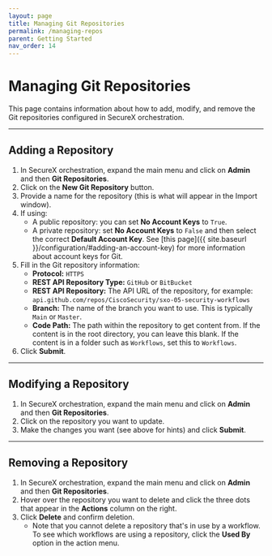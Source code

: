 ```yaml
---
layout: page
title: Managing Git Repositories
permalink: /managing-repos
parent: Getting Started
nav_order: 14
---
```


# Managing Git Repositories
This page contains information about how to add, modify, and remove the Git repositories configured in SecureX orchestration.

---

## Adding a Repository
1. In SecureX orchestration, expand the main menu and click on **Admin** and then **Git Repositories**.
1. Click on the **New Git Repository** button.
1. Provide a name for the repository (this is what will appear in the Import window).
1. If using:
	* A public repository: you can set **No Account Keys** to `True`.
	* A private repository: set **No Account Keys** to `False` and then select the correct **Default Account Key**. See [this page]({{ site.baseurl }}/configuration/#adding-an-account-key) for more information about account keys for Git.
1. Fill in the Git repository information:
	* **Protocol:** `HTTPS`
	* **REST API Repository Type:** `GitHub` or `BitBucket`
	* **REST API Repository:** The API URL of the repository, for example: `api.github.com/repos/CiscoSecurity/sxo-05-security-workflows`
	* **Branch:** The name of the branch you want to use. This is typically `Main` or `Master`.
	* **Code Path:** The path within the repository to get content from. If the content is in the root directory, you can leave this blank. If the content is in a folder such as `Workflows`, set this to `Workflows`.
1. Click **Submit**.

---

## Modifying a Repository
1. In SecureX orchestration, expand the main menu and click on **Admin** and then **Git Repositories**.
1. Click on the repository you want to update.
1. Make the changes you want (see above for hints) and click **Submit**.

---

## Removing a Repository
1. In SecureX orchestration, expand the main menu and click on **Admin** and then **Git Repositories**.
1. Hover over the repository you want to delete and click the three dots that appear in the **Actions** column on the right.
1. Click **Delete** and confirm deletion.
	* Note that you cannot delete a repository that's in use by a workflow. To see which workflows are using a repository, click the **Used By** option in the action menu.
